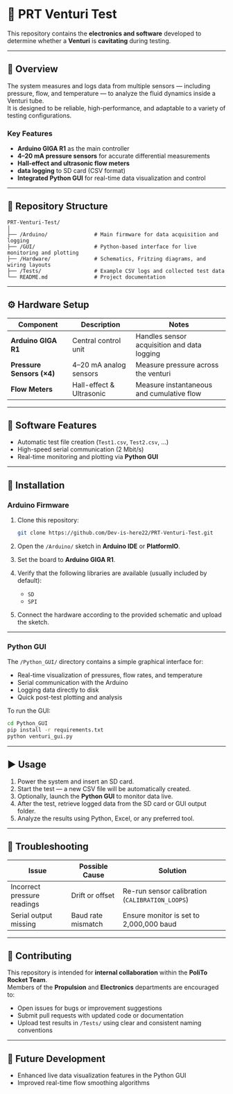 # 🚀 PRT Venturi Test

This repository contains the **electronics and software** developed to determine whether a **Venturi** is **cavitating** during testing.  

---

## 🧠 Overview

The system measures and logs data from multiple sensors — including pressure, flow, and temperature — to analyze the fluid dynamics inside a Venturi tube.  
It is designed to be reliable, high-performance, and adaptable to a variety of testing configurations.

### Key Features
- **Arduino GIGA R1** as the main controller  
- **4–20 mA pressure sensors** for accurate differential measurements  
- **Hall-effect and ultrasonic flow meters**  
- **data logging** to SD card (CSV format)
- **Integrated Python GUI** for real-time data visualization and control

---

## 📂 Repository Structure

```
PRT-Venturi-Test/
│
├── /Arduino/               # Main firmware for data acquisition and logging
├── /GUI/                   # Python-based interface for live monitoring and plotting
├── /Hardware/              # Schematics, Fritzing diagrams, and wiring layouts
├── /Tests/                 # Example CSV logs and collected test data
└── README.md               # Project documentation
```

---

## ⚙️ Hardware Setup

| Component | Description | Notes |
|------------|--------------|-------|
| **Arduino GIGA R1** | Central control unit | Handles sensor acquisition and data logging |
| **Pressure Sensors (×4)** | 4–20 mA analog sensors | Measure pressure across the venturi |
| **Flow Meters** | Hall-effect & Ultrasonic | Measure instantaneous and cumulative flow |

---

## 💾 Software Features

- Automatic test file creation (`Test1.csv`, `Test2.csv`, …)
- High-speed serial communication (2 Mbit/s)
- Real-time monitoring and plotting via **Python GUI**

---

## 🧰 Installation

### Arduino Firmware
1. Clone this repository:
   ```bash
   git clone https://github.com/Dev-is-here22/PRT-Venturi-Test.git
   ```

2. Open the `/Arduino/` sketch in **Arduino IDE** or **PlatformIO**.

3. Set the board to **Arduino GIGA R1**.

4. Verify that the following libraries are available (usually included by default):
   - `SD`
   - `SPI`

5. Connect the hardware according to the provided schematic and upload the sketch.

---

### Python GUI

The `/Python_GUI/` directory contains a simple graphical interface for:
- Real-time visualization of pressures, flow rates, and temperature  
- Serial communication with the Arduino  
- Logging data directly to disk  
- Quick post-test plotting and analysis  

To run the GUI:

```bash
cd Python_GUI
pip install -r requirements.txt
python venturi_gui.py
```

---

## ▶️ Usage

1. Power the system and insert an SD card.  
2. Start the test — a new CSV file will be automatically created.  
3. Optionally, launch the **Python GUI** to monitor data live.  
4. After the test, retrieve logged data from the SD card or GUI output folder.  
5. Analyze the results using Python, Excel, or any preferred tool.


---

## 🧯 Troubleshooting

| Issue | Possible Cause | Solution |
|--------|----------------|-----------|
| Incorrect pressure readings | Drift or offset | Re-run sensor calibration (`CALIBRATION_LOOPS`) |
| Serial output missing | Baud rate mismatch | Ensure monitor is set to 2,000,000 baud |

---

## 🤝 Contributing

This repository is intended for **internal collaboration** within the **PoliTo Rocket Team**.  
Members of the **Propulsion** and **Electronics** departments are encouraged to:

- Open issues for bugs or improvement suggestions  
- Submit pull requests with updated code or documentation  
- Upload test results in `/Tests/` using clear and consistent naming conventions

---

## 🧩 Future Development

- Enhanced live data visualization features in the Python GUI  
- Improved real-time flow smoothing algorithms  

